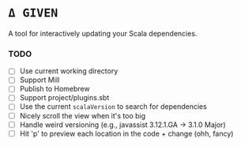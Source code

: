 # `Δ GIVEN`

A tool for interactively updating your Scala dependencies.

### TODO

- [ ] Use current working directory
- [ ] Support Mill
- [ ] Publish to Homebrew
- [ ] Support project/plugins.sbt
- [ ] Use the current `scalaVersion` to search for dependencies
- [ ] Nicely scroll the view when it's too big
- [ ] Handle weird versioning (e.g., javassist 3.12.1.GA → 3.1.0 Major)
- [ ] Hit 'p' to preview each location in the code + change (ohh, fancy)
